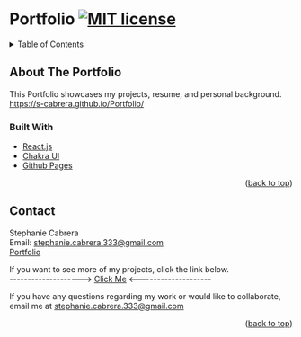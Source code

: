 <div id="top"></div>  

# Portfolio  [![MIT license](https://img.shields.io/badge/License-MIT-blue.svg)](https://lbesson.mit-license.org/)  

<!-- TABLE OF CONTENTS -->
<details>
  <summary>Table of Contents</summary>
  <ol>
    <li>
      <a href="#about-the-portfolio">About The Project</a>
      <ul>
        <li><a href="#built-with">Built With</a></li>
      </ul>
    </li>
    <li><a href="#contact">Contact</a></li>
  </ol>
</details>


## About The Portfolio
This Portfolio showcases my projects, resume, and personal background.  
https://s-cabrera.github.io/Portfolio/


### Built With

* [React.js](https://reactjs.org/)
* [Chakra UI](https://chakra-ui.com/)
* [Github Pages](https://create-react-app.dev/docs/deployment/)

<p align="right">(<a href="#top">back to top</a>)</p>

## Contact
Stephanie Cabrera  
Email: stephanie.cabrera.333@gmail.com  
[Portfolio](https://s-cabrera.github.io/Portfolio/)  

If you want to see more of my projects, click the link below.  
-------------------->  [Click Me](https://github.com/s-cabrera) <--------------------

If you have any questions regarding my work or would like to collaborate, email me at stephanie.cabrera.333@gmail.com 

<p align="right">(<a href="#top">back to top</a>)</p>